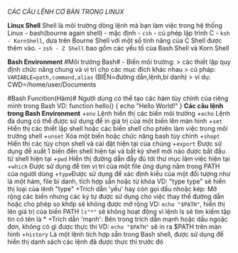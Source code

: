 *CÁC CÂU LỆNH CƠ BẢN TRONG LINUX*

**Linux Shell**
Shell là môi trường dòng lệnh mà bạn làm việc trong hệ thống Linux
	- bash(bourne again shell) - mặc định
	- `csh` - cú phép lập trình C
	- `ksh - KornShell`, dựa trên Bourne Shell với một số tính năng của C Shell được thêm vào.
	- `zsh - Z Shell` bao gồm các yếu tố của Bash Shell và Korn Shell

**Bash Environment**
#Môi trường Bash#
	- Biến môi trường: 
		> các thiết lập quy định chức năng chung và vị trí cho các mục đích khác nhau
	        > cú pháp: `VARIABLE=path,command,alias`
					(BIẾN=đường dẫn,lệnh,bí danh)
		> ví dụ: CWD=/home/user/Documents

#Bash Funcition(Hàm)#
	Người dùng có thể tạo các hàm tùy chỉnh của riêng mình trong Bash
	VD: function hello()
		{
			echo "Hello World!"
		 }
**Các câu lệnh trong Bash Environment**
+`env` Lệnh hiển thị các biến môi trường
+`echo` Lệnh đa dụng có thể được sử dụng để in giá trị của một biến lên màn hình
+`set` Hiển thị các thiết lập shell hoặc các biến shell cho phiên làm việc trong môi trường shell
+`unset` Xóa một biến hoặc chức năng bash tùy chỉnh
+`shopt` Hiển thị các tùy chọn shell và cài đặt hiện tại của chúng
+`export` Được sử dụng để xuất 1 biến đến shell hiện tại và bất kỳ shell mới nào được bắt đầu 
từ shell hiện tại
+`pwd` Hiển thị đường dẫn đầy đủ tới thư mục làm việc hiện tại
+`which` Được sử dụng để tìm vị trí của một file ứng dụng nằm trong PATH của người dùng
+`type`Được sử dụng để xác định kiểu của một đối tượng như là một hàm, file bí danh, tích hợp 
sẵn hoặc từ khóa 
	VD: "type type" sẽ hiển thị loại của lênh "type"
+Trích dẫn 'yếu' hay còn gọi dấu nhoặc kép: Mở rộng các biến nhưng các ký tự được sử dụng cho việc 
thay thế đường dẫn hoặc cho phép so khớp sẽ không được mở rộng
	VD: `echo "$PATH"`, hiển thị lên giá trị của biến PATH
 		`ls"*"` sẽ không hoạt động vì lệnh ls sẽ tìm kiếm tập tin có tên là *
+Trích dẫn 'mạnh': Bên trong trích dẫn mạnh hoặc dấu ngoặc đơn, không có gì được thực thi
	VD: `echo "$PATH"` sẽ in ra $PATH trên màn hình
+`history` Là một lệnh tích hợp sẵn trong Bash shell, được sử dụng để hiển thị danh sách các lệnh 
đã được thực thi trước đó